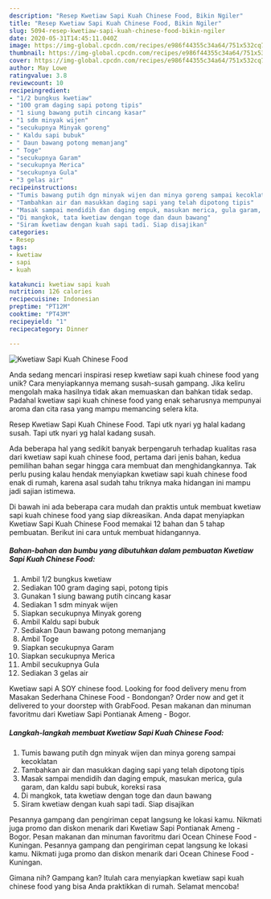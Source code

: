 ```yaml
---
description: "Resep Kwetiaw Sapi Kuah Chinese Food, Bikin Ngiler"
title: "Resep Kwetiaw Sapi Kuah Chinese Food, Bikin Ngiler"
slug: 5094-resep-kwetiaw-sapi-kuah-chinese-food-bikin-ngiler
date: 2020-05-31T14:45:11.040Z
image: https://img-global.cpcdn.com/recipes/e986f44355c34a64/751x532cq70/kwetiaw-sapi-kuah-chinese-food-foto-resep-utama.jpg
thumbnail: https://img-global.cpcdn.com/recipes/e986f44355c34a64/751x532cq70/kwetiaw-sapi-kuah-chinese-food-foto-resep-utama.jpg
cover: https://img-global.cpcdn.com/recipes/e986f44355c34a64/751x532cq70/kwetiaw-sapi-kuah-chinese-food-foto-resep-utama.jpg
author: May Lowe
ratingvalue: 3.8
reviewcount: 10
recipeingredient:
- "1/2 bungkus kwetiaw"
- "100 gram daging sapi potong tipis"
- "1 siung bawang putih cincang kasar"
- "1 sdm minyak wijen"
- "secukupnya Minyak goreng"
- " Kaldu sapi bubuk"
- " Daun bawang potong memanjang"
- " Toge"
- "secukupnya Garam"
- "secukupnya Merica"
- "secukupnya Gula"
- "3 gelas air"
recipeinstructions:
- "Tumis bawang putih dgn minyak wijen dan minya goreng sampai kecoklatan"
- "Tambahkan air dan masukkan daging sapi yang telah dipotong tipis"
- "Masak sampai mendidih dan daging empuk, masukan merica, gula garam, dan kaldu sapi bubuk, koreksi rasa"
- "Di mangkok, tata kwetiaw dengan toge dan daun bawang"
- "Siram kwetiaw dengan kuah sapi tadi. Siap disajikan"
categories:
- Resep
tags:
- kwetiaw
- sapi
- kuah

katakunci: kwetiaw sapi kuah 
nutrition: 126 calories
recipecuisine: Indonesian
preptime: "PT12M"
cooktime: "PT43M"
recipeyield: "1"
recipecategory: Dinner

---
```



![Kwetiaw Sapi Kuah Chinese Food](https://img-global.cpcdn.com/recipes/e986f44355c34a64/751x532cq70/kwetiaw-sapi-kuah-chinese-food-foto-resep-utama.jpg)

Anda sedang mencari inspirasi resep kwetiaw sapi kuah chinese food yang unik? Cara menyiapkannya memang susah-susah gampang. Jika keliru mengolah maka hasilnya tidak akan memuaskan dan bahkan tidak sedap. Padahal kwetiaw sapi kuah chinese food yang enak seharusnya mempunyai aroma dan cita rasa yang mampu memancing selera kita.

Resep Kwetiaw Sapi Kuah Chinese Food. Tapi utk nyari yg halal kadang susah. Tapi utk nyari yg halal kadang susah.

Ada beberapa hal yang sedikit banyak berpengaruh terhadap kualitas rasa dari kwetiaw sapi kuah chinese food, pertama dari jenis bahan, kedua pemilihan bahan segar hingga cara membuat dan menghidangkannya. Tak perlu pusing kalau hendak menyiapkan kwetiaw sapi kuah chinese food enak di rumah, karena asal sudah tahu triknya maka hidangan ini mampu jadi sajian istimewa.


Di bawah ini ada beberapa cara mudah dan praktis untuk membuat kwetiaw sapi kuah chinese food yang siap dikreasikan. Anda dapat menyiapkan Kwetiaw Sapi Kuah Chinese Food memakai 12 bahan dan 5 tahap pembuatan. Berikut ini cara untuk membuat hidangannya.

<!--inarticleads1-->

##### Bahan-bahan dan bumbu yang dibutuhkan dalam pembuatan Kwetiaw Sapi Kuah Chinese Food:

1. Ambil 1/2 bungkus kwetiaw
1. Sediakan 100 gram daging sapi, potong tipis
1. Gunakan 1 siung bawang putih cincang kasar
1. Sediakan 1 sdm minyak wijen
1. Siapkan secukupnya Minyak goreng
1. Ambil  Kaldu sapi bubuk
1. Sediakan  Daun bawang potong memanjang
1. Ambil  Toge
1. Siapkan secukupnya Garam
1. Siapkan secukupnya Merica
1. Ambil secukupnya Gula
1. Sediakan 3 gelas air


Kwetiaw sapi A SOY chinese food. Looking for food delivery menu from Masakan Sederhana Chinese Food - Bondongan? Order now and get it delivered to your doorstep with GrabFood. Pesan makanan dan minuman favoritmu dari Kwetiaw Sapi Pontianak Ameng - Bogor. 

<!--inarticleads2-->

##### Langkah-langkah membuat Kwetiaw Sapi Kuah Chinese Food:

1. Tumis bawang putih dgn minyak wijen dan minya goreng sampai kecoklatan
1. Tambahkan air dan masukkan daging sapi yang telah dipotong tipis
1. Masak sampai mendidih dan daging empuk, masukan merica, gula garam, dan kaldu sapi bubuk, koreksi rasa
1. Di mangkok, tata kwetiaw dengan toge dan daun bawang
1. Siram kwetiaw dengan kuah sapi tadi. Siap disajikan


Pesannya gampang dan pengiriman cepat langsung ke lokasi kamu. Nikmati juga promo dan diskon menarik dari Kwetiaw Sapi Pontianak Ameng - Bogor. Pesan makanan dan minuman favoritmu dari Ocean Chinese Food - Kuningan. Pesannya gampang dan pengiriman cepat langsung ke lokasi kamu. Nikmati juga promo dan diskon menarik dari Ocean Chinese Food - Kuningan. 

Gimana nih? Gampang kan? Itulah cara menyiapkan kwetiaw sapi kuah chinese food yang bisa Anda praktikkan di rumah. Selamat mencoba!

